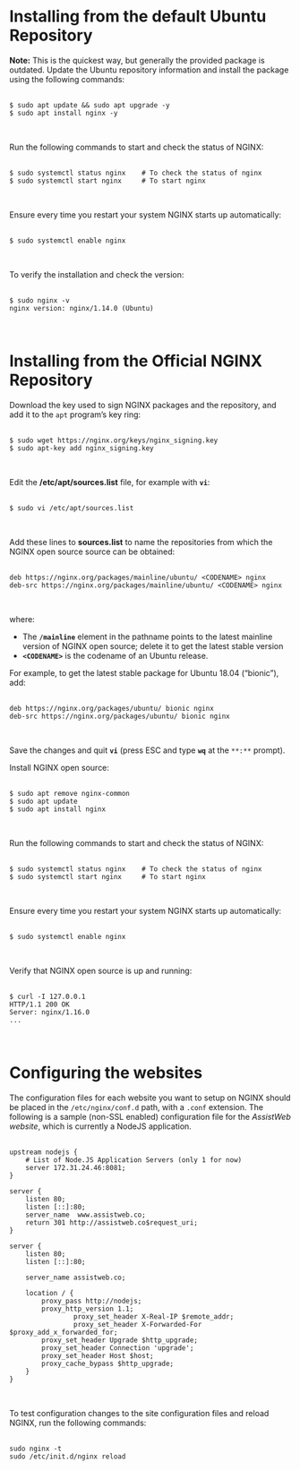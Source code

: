 <!-- TITLE: Install NGINX Server -->
<!-- SUBTITLE: ...on Linux Ubuntu Server 18.04 LTS -->

# Installing from the default Ubuntu Repository
**Note:** This is the quickest way, but generally the provided package is outdated. Update the Ubuntu repository information and install the package using the following commands:<br><br>

```batchfile
$ sudo apt update && sudo apt upgrade -y
$ sudo apt install nginx -y
```
<br>

Run the following commands to start and check the status of NGINX:<br><br>

```batchfile
$ sudo systemctl status nginx    # To check the status of nginx
$ sudo systemctl start nginx     # To start nginx
```
<br>

Ensure every time you restart your system NGINX starts up automatically:<br><br>

```batchfile
$ sudo systemctl enable nginx
```
<br>

To verify the installation and check the version:<br><br>

```batchfile
$ sudo nginx -v
nginx version: nginx/1.14.0 (Ubuntu)
```
<br>

# Installing from the Official NGINX Repository
Download the key used to sign NGINX packages and the repository, and add it to the `apt` program’s key ring:<br><br>

```batchfile
$ sudo wget https://nginx.org/keys/nginx_signing.key
$ sudo apt-key add nginx_signing.key
```
<br>

Edit the **/etc/apt/sources.list** file, for example with **`vi`**:<br><br>

```batchfile
$ sudo vi /etc/apt/sources.list
```
<br>

Add these lines to **sources.list** to name the repositories from which the NGINX open source source can be obtained:<br><br>

```batchfile
deb https://nginx.org/packages/mainline/ubuntu/ <CODENAME> nginx
deb-src https://nginx.org/packages/mainline/ubuntu/ <CODENAME> nginx
```
<br>

where:

* The **`/mainline`** element in the pathname points to the latest mainline version of NGINX open source; delete it to get the latest stable version
* **`<CODENAME>`** is the codename of an Ubuntu release.

For example, to get the latest stable package for Ubuntu 18.04 (“bionic”), add:<br><br>

```batchfile
deb https://nginx.org/packages/ubuntu/ bionic nginx
deb-src https://nginx.org/packages/ubuntu/ bionic nginx
```
<br>

Save the changes and quit **`vi`** (press ESC and type **`wq`** at the `**:**` prompt).

Install NGINX open source:<br><br>

```batchfile
$ sudo apt remove nginx-common
$ sudo apt update
$ sudo apt install nginx
```
<br>

Run the following commands to start and check the status of NGINX:<br><br>

```batchfile
$ sudo systemctl status nginx    # To check the status of nginx
$ sudo systemctl start nginx     # To start nginx
```
<br>

Ensure every time you restart your system NGINX starts up automatically:<br><br>

```batchfile
$ sudo systemctl enable nginx
```
<br>


Verify that NGINX open source is up and running:<br><br>

```batchfile
$ curl -I 127.0.0.1
HTTP/1.1 200 OK
Server: nginx/1.16.0
...
```
<br>

# Configuring the websites
The configuration files for each website you want to setup on NGINX should be placed in the <code>/etc/nginx/conf.d</code> path, with a `.conf` extension. The following is a sample (non-SSL enabled) configuration file for the *AssistWeb website*, which is currently a NodeJS application.<br><br>

```batchfile
upstream nodejs {
    # List of Node.JS Application Servers (only 1 for now)
    server 172.31.24.46:8081;
}

server {
    listen 80;
    listen [::]:80;
    server_name  www.assistweb.co;
    return 301 http://assistweb.co$request_uri;
}

server {
    listen 80;
    listen [::]:80;

    server_name assistweb.co;

    location / {
        proxy_pass http://nodejs;
        proxy_http_version 1.1;
				proxy_set_header X-Real-IP $remote_addr;
				proxy_set_header X-Forwarded-For $proxy_add_x_forwarded_for;
        proxy_set_header Upgrade $http_upgrade;
        proxy_set_header Connection 'upgrade';
        proxy_set_header Host $host;
        proxy_cache_bypass $http_upgrade;
    }
}
```
<br>

To test configuration changes to the site configuration files and reload NGINX, run the following commands:<br><br>

```batchfile
sudo nginx -t
sudo /etc/init.d/nginx reload
```
<br>